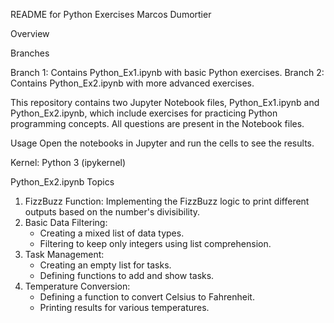 README for Python Exercises Marcos Dumortier

Overview

Branches

Branch 1: Contains Python_Ex1.ipynb with basic Python exercises.
Branch 2: Contains Python_Ex2.ipynb with more advanced exercises.

This repository contains two Jupyter Notebook files, Python_Ex1.ipynb and Python_Ex2.ipynb, which include exercises for practicing Python programming concepts.
All questions are present in the Notebook files.

Usage
Open the notebooks in Jupyter and run the cells to see the results. 

Kernel: Python 3 (ipykernel)

Python_Ex2.ipynb Topics
1. FizzBuzz Function: Implementing the FizzBuzz logic to print different outputs based on the number's divisibility.
2. Basic Data Filtering:
    * Creating a mixed list of data types.
    * Filtering to keep only integers using list comprehension.
3. Task Management:
    * Creating an empty list for tasks.
    * Defining functions to add and show tasks.
4. Temperature Conversion:
    * Defining a function to convert Celsius to Fahrenheit.
    * Printing results for various temperatures.
